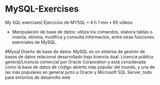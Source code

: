 # MySQL-Exercises
 My SQL exercises| Ejercicios de MYSQL
•	4 h 1 min
•	65 vídeos


- Manipulación de base de datos: utiliza los comandos, elabora tablas o inserta, elimina, modifica y consulta información, entre otras funciones esenciales de MySQL.

#Mysql Diseño de base de datos: 
MySQL es un sistema de gestión de bases de datos relacional desarrollado bajo licencia dual: Licencia pública general/Licencia comercial por Oracle Corporation y está considerada como la base de datos de código abierto más popular del mundo, y una de las más populares en general junto a Oracle y Microsoft SQL Server, todo para entornos de desarrollo web
